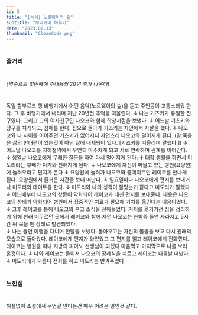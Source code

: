 ```yaml
---
id: 5
title: "[독서] 노르웨이의 숲"
subtitle: "무라카미 하루키"
date: "2023.02.13"
thumbnail: "CleanCode.png"
---
```

#
### 줄거리
#
_(역순으로 첫번째에 주내용의 20년 후가 나온다)_
#
독일 함부르크 행 비행기에서 어떤 음악(노르웨이의 숲)을 듣고 주인공이 고통스러워 한다. 그 후 비행기에서 내리며 지난 20년전 추억을 떠올린다.
↓
나는 기츠키가 유일한 친구였다. 그리고 그의 여자친구인 나오코와 함께 학창시절을 보냈다.
↓
어느날 기츠키와 당구를 치게되고, 참패를 한다. 집으로 돌아가 기츠키는 차안에서 자살을 했다.
↓
나오코와 나 사이를 이어주던 기츠키가 없어지니 자연스레 나오코와 멀어지게 된다.
(말:죽음은 삶의 반대편이 있는것이 아닌 삶에 내제되어 있다. [기츠키를 떠올리며 말했다.])
↓
어느날 나오코를 지하철역에서 우연히 마주치게 되고 서로 연락하며 관계를 이어간다. 
↓
생일날 나오코에게 무례한 질문을 하여 다시 멀어지게 된다.
↓
대학 생활을 하면서 미도리라는 후배가 다가와 친해지게 된다.
↓
나오코에게 자신이 머물고 있는 병원(요양원)에 놀러오라고 편지가 온다
↓
요양원에 놀러가 나오코와 룸메이트인 레이코를 만나게 된다. 요양원에서 즐거운 시간을 보내 떠난다. 
↓
일요일마다 나오코에게 편지를 보내거나 미도리와 데이트를 한다. 
↓
미도리와 나의 성격이 잘맞는거 같다고 미도리가 말했다
↓
어느때부터 나오코의 상황이 악화되어 레이코가 대신 편지를 보내준다. 내용은 나오코의 상태가 악화되어 병원에서 집중적인 치료가 필요해 거처를 옮긴다는 내용이였다. 
↓
그후 레이코를 통해 나오코의 부고 소식을 전해들었다. 거처를 옮기기전 짐을 정리하기 위해 원래 머무르던 곳에서 레이코와 함께 자던 나오코는 한밤중 돌연 사라지고 5시간 뒤 목을 맨 상태로 발견되었다.  
↓
나는 돌연 여행을 다니며 한달을 보냈다. 돌아오고는 자신의 몰골을 보고 다시 원래의 모습으로 돌아왔다. 레이코에게 편지가 와있었고 그 편지를 읽고 레이코에게 전화했다. 레이코는 병원을 떠나 지방의 피아노 선생님이 되겠다 마음먹고 마지막으로 나를 보러 온것이다.
↓
나와 레이코는 둘이서 나오코의 장례식을 치르고 레이코는 다음날 떠났다.
↓
미도리에게 외롭다 전화를 하고 미도리는 반겨주었다
#
### 느낀점
#
해설없이 소설에서 무언갈 안다는건 매우 어려운 일인것 같다. 